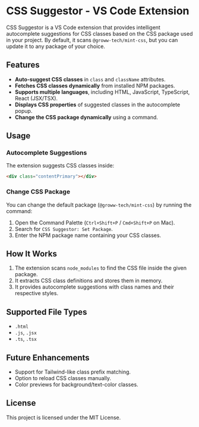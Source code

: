 # CSS Suggestor - VS Code Extension

CSS Suggestor is a VS Code extension that provides intelligent autocomplete suggestions for CSS classes based on the CSS package used in your project. By default, it scans `@groww-tech/mint-css`, but you can update it to any package of your choice.

## Features
- **Auto-suggest CSS classes** in `class` and `className` attributes.
- **Fetches CSS classes dynamically** from installed NPM packages.
- **Supports multiple languages**, including HTML, JavaScript, TypeScript, React (JSX/TSX).
- **Displays CSS properties** of suggested classes in the autocomplete popup.
- **Change the CSS package dynamically** using a command.

## Usage
### Autocomplete Suggestions
The extension suggests CSS classes inside:
```html
<div class="contentPrimary"></div>
```
### Change CSS Package
You can change the default package (`@groww-tech/mint-css`) by running the command:
1. Open the Command Palette (`Ctrl+Shift+P` / `Cmd+Shift+P` on Mac).
2. Search for `CSS Suggestor: Set Package`.
3. Enter the NPM package name containing your CSS classes.

## How It Works
1. The extension scans `node_modules` to find the CSS file inside the given package.
2. It extracts CSS class definitions and stores them in memory.
3. It provides autocomplete suggestions with class names and their respective styles.

## Supported File Types
- `.html`
- `.js`, `.jsx`
- `.ts`, `.tsx`

## Future Enhancements
- Support for Tailwind-like class prefix matching.
- Option to reload CSS classes manually.
- Color previews for background/text-color classes.

## License
This project is licensed under the MIT License.